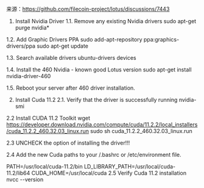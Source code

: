 来源：https://github.com/filecoin-project/lotus/discussions/7443

1. Install Nvidia Driver
1.1. Remove any existing Nvidia drivers
sudo apt-get purge nvidia*

1.2. Add Graphic Drivers PPA
sudo add-apt-repository ppa:graphics-drivers/ppa
sudo apt-get update

1.3. Search available drivers
ubuntu-drivers devices

1.4. Install the 460 Nvidia - known good Lotus version
sudo apt-get install nvidia-driver-460

1.5. Reboot your server after 460 driver installation.

2. Install Cuda 11.2
2.1. Verify that the driver is successfully running
nvidia-smi

2.2 Install CUDA 11.2 Toolkit
wget https://developer.download.nvidia.com/compute/cuda/11.2.2/local_installers/cuda_11.2.2_460.32.03_linux.run
sudo sh cuda_11.2.2_460.32.03_linux.run

2.3 UNCHECK the option of installing the driver!!!

2.4 Add the new Cuda paths to your /.bashrc or /etc/environment file.

PATH=/usr/local/cuda-11.2/bin
LD_LIBRARY_PATH=/usr/local/cuda-11.2/lib64
CUDA_HOME=/usr/local/cuda
2.5 Verify Cuda 11.2 installation
nvcc --version